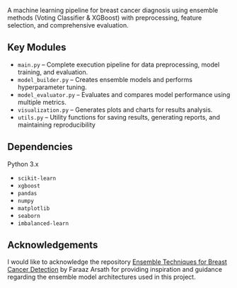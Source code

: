  A machine learning pipeline for breast cancer diagnosis using ensemble methods (Voting Classifier & XGBoost) with preprocessing, feature selection, and comprehensive evaluation.


## Key Modules

- `main.py` – Complete execution pipeline for data preprocessing, model training, and evaluation.  
- `model_builder.py` – Creates ensemble models and performs hyperparameter tuning.  
- `model_evaluator.py` – Evaluates and compares model performance using multiple metrics.  
- `visualization.py` – Generates plots and charts for results analysis.  
- `utils.py` – Utility functions for saving results, generating reports, and maintaining reproducibility


 ## Dependencies
 

Python 3.x

- `scikit-learn`
- `xgboost`
- `pandas`
- `numpy`
- `matplotlib`
- `seaborn`
- `imbalanced-learn`




## Acknowledgements

I would like to acknowledge the repository [Ensemble Techniques for Breast Cancer Detection](https://github.com/FaraazArsath/Ensemble_techniques_breast_cancer_detection) by Faraaz Arsath for providing inspiration and guidance regarding the ensemble model architectures used in this project.  


